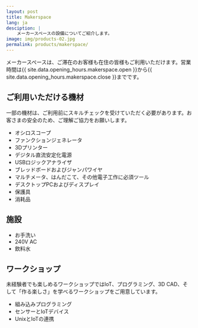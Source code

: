 ```yaml
---
layout: post
title: Makerspace
lang: ja
desciption: |
    メーカースペースの設備についてご紹介します。
image: img/products-02.jpg
permalink: products/makerspace/
---
```


メーカースペースは、ご滞在のお客様も在住の皆様もご利用いただけます。営業時間は{{ site.data.opening_hours.makerspace.open }}から{{ site.data.opening_hours.makerspace.close }}までです。

## ご利用いただける機材

一部の機材は、ご利用前にスキルチェックを受けていただく必要があります。お客さまの安全のため、ご理解ご協力をお願いします。

* オシロスコープ
* ファンクションジェネレータ
* 3Dプリンター
* デジタル直流安定化電源
* USBロジックアナライザ
* ブレッドボードおよびジャンパワイヤ
* マルチメータ、はんだこて、その他電子工作に必須ツール
* デスクトップPCおよびディスプレイ
* 保護具
* 消耗品

## 施設

* お手洗い
* 240V AC
* 飲料水

## ワークショップ

未経験者でも楽しめるワークショップではIoT、プログラミング、3D CAD、そして「作る楽しさ」を学べるワークショップをご用意しています。

* 組み込みプログラミング
* センサーとIoTデバイス
* UnixとIoTの連携
